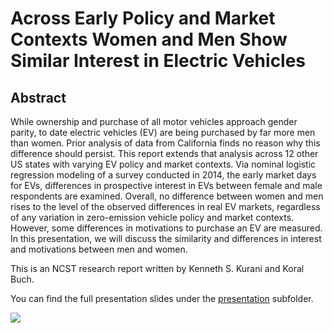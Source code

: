 # Across Early Policy and Market Contexts Women and Men Show Similar Interest in Electric Vehicles

## Abstract

While ownership and purchase of all motor vehicles approach gender parity, to date electric vehicles (EV) are being purchased by far more men than women. 
Prior analysis of data from California finds no reason why this difference should persist. 
This report extends that analysis across 12 other US states with varying EV policy and market contexts. 
Via nominal logistic regression modeling of a survey conducted in 2014, the early market days for EVs, 
differences in prospective interest in EVs between female and male respondents are examined. 
Overall, no difference between women and men rises to the level of the observed differences in real EV markets, 
regardless of any variation in zero-emission vehicle policy and market contexts. 
However, some differences in motivations to purchase an EV are measured. 
In this presentation, we will discuss the similarity and differences in interest and motivations between men and women.

This is an NCST research report written by Kenneth S. Kurani and Koral Buch.

You can find the full presentation slides under the [presentation](https://github.com/KoralleB/GenderInterestEV/tree/master/presentation) subfolder.

<img src="https://github.com/KoralleB/GenderInterestEV/tree/master/image">
